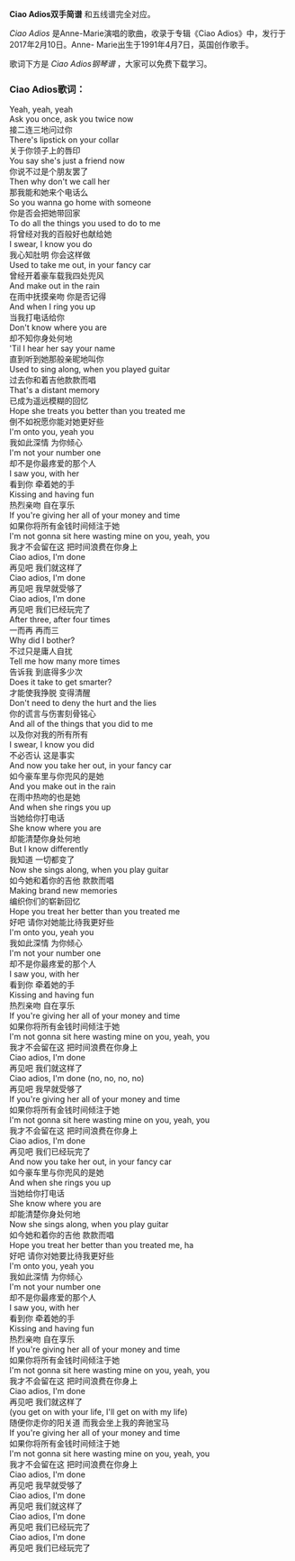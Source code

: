 

**Ciao Adios双手简谱** 和五线谱完全对应。

_Ciao Adios_ 是Anne-Marie演唱的歌曲，收录于专辑《Ciao Adios》中，发行于2017年2月10日。Anne-
Marie出生于1991年4月7日，英国创作歌手。

歌词下方是 _Ciao Adios钢琴谱_ ，大家可以免费下载学习。

### Ciao Adios歌词：

Yeah, yeah, yeah  
Ask you once, ask you twice now  
接二连三地问过你  
There's lipstick on your collar  
关于你领子上的唇印  
You say she's just a friend now  
你说不过是个朋友罢了  
Then why don't we call her  
那我能和她来个电话么  
So you wanna go home with someone  
你是否会把她带回家  
To do all the things you used to do to me  
将曾经对我的百般好也献给她  
I swear, I know you do  
我心知肚明 你会这样做  
Used to take me out, in your fancy car  
曾经开着豪车载我四处兜风  
And make out in the rain  
在雨中抚摸亲吻 你是否记得  
And when I ring you up  
当我打电话给你  
Don't know where you are  
却不知你身处何地  
'Til I hear her say your name  
直到听到她那般亲昵地叫你  
Used to sing along, when you played guitar  
过去你和着吉他款款而唱  
That's a distant memory  
已成为遥远模糊的回忆  
Hope she treats you better than you treated me  
倒不如祝愿你能对她更好些  
I'm onto you, yeah you  
我如此深情 为你倾心  
I'm not your number one  
却不是你最疼爱的那个人  
I saw you, with her  
看到你 牵着她的手  
Kissing and having fun  
热烈亲吻 自在享乐  
If you're giving her all of your money and time  
如果你将所有金钱时间倾注于她  
I'm not gonna sit here wasting mine on you, yeah, you  
我才不会留在这 把时间浪费在你身上  
Ciao adios, I'm done  
再见吧 我们就这样了  
Ciao adios, I'm done  
再见吧 我早就受够了  
Ciao adios, I'm done  
再见吧 我们已经玩完了  
After three, after four times  
一而再 再而三  
Why did I bother?  
不过只是庸人自扰  
Tell me how many more times  
告诉我 到底得多少次  
Does it take to get smarter?  
才能使我挣脱 变得清醒  
Don't need to deny the hurt and the lies  
你的谎言与伤害刻骨铭心  
And all of the things that you did to me  
以及你对我的所有所有  
I swear, I know you did  
不必否认 这是事实  
And now you take her out, in your fancy car  
如今豪车里与你兜风的是她  
And you make out in the rain  
在雨中热吻的也是她  
And when she rings you up  
当她给你打电话  
She know where you are  
却能清楚你身处何地  
But I know differently  
我知道 一切都变了  
Now she sings along, when you play guitar  
如今她和着你的吉他 款款而唱  
Making brand new memories  
编织你们的崭新回忆  
Hope you treat her better than you treated me  
好吧 请你对她能比待我更好些  
I'm onto you, yeah you  
我如此深情 为你倾心  
I'm not your number one  
却不是你最疼爱的那个人  
I saw you, with her  
看到你 牵着她的手  
Kissing and having fun  
热烈亲吻 自在享乐  
If you're giving her all of your money and time  
如果你将所有金钱时间倾注于她  
I'm not gonna sit here wasting mine on you, yeah, you  
我才不会留在这 把时间浪费在你身上  
Ciao adios, I'm done  
再见吧 我们就这样了  
Ciao adios, I'm done (no, no, no, no)  
再见吧 我早就受够了  
If you're giving her all of your money and time  
如果你将所有金钱时间倾注于她  
I'm not gonna sit here wasting mine on you, yeah, you  
我才不会留在这 把时间浪费在你身上  
Ciao adios, I'm done  
再见吧 我们已经玩完了  
And now you take her out, in your fancy car  
如今豪车里与你兜风的是她  
And when she rings you up  
当她给你打电话  
She know where you are  
却能清楚你身处何地  
Now she sings along, when you play guitar  
如今她和着你的吉他 款款而唱  
Hope you treat her better than you treated me, ha  
好吧 请你对她要比待我更好些  
I'm onto you, yeah you  
我如此深情 为你倾心  
I'm not your number one  
却不是你最疼爱的那个人  
I saw you, with her  
看到你 牵着她的手  
Kissing and having fun  
热烈亲吻 自在享乐  
If you're giving her all of your money and time  
如果你将所有金钱时间倾注于她  
I'm not gonna sit here wasting mine on you, yeah, you  
我才不会留在这 把时间浪费在你身上  
Ciao adios, I'm done  
再见吧 我们就这样了  
(you get on with your life, I'll get on with my life)  
随便你走你的阳关道 而我会坐上我的奔驰宝马  
If you're giving her all of your money and time  
如果你将所有金钱时间倾注于她  
I'm not gonna sit here wasting mine on you, yeah, you  
我才不会留在这 把时间浪费在你身上  
Ciao adios, I'm done  
再见吧 我早就受够了  
Ciao adios, I'm done  
再见吧 我们就这样了  
Ciao adios, I'm done  
再见吧 我们已经玩完了  
Ciao adios, I'm done  
再见吧 我们已经玩完了

